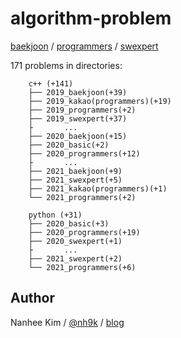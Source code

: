 # algorithm-problem

[baekjoon](https://www.acmicpc.net/) / [programmers](https://programmers.co.kr/learn/challenges) / [swexpert](https://swexpertacademy.com/main/main.do)
  
  
171 problems in directories:

		c++ (+141)
		├── 2019_baekjoon(+39)
		├── 2019_kakao(programmers)(+19)
		├── 2019_programmers(+2)
		├── 2019_swexpert(+37)
		├		...  
		├── 2020_baekjoon(+15)
		├── 2020_basic(+2)
		├── 2020_programmers(+12)
		├		...  
		├── 2021_baekjoon(+9)
		├── 2021_swexpert(+5)
		├── 2021_kakao(programmers)(+1)
		└── 2021_programmers(+2)

		python (+31)
		├── 2020_basic(+3)
		├── 2020_programmers(+19)
		├── 2020_swexpert(+1)
		├		...  
		├── 2021_swexpert(+2)
		└── 2021_programmers(+6)

## Author
Nanhee Kim / [@nh9k](https://github.com/nh9k) / [blog](https://blog.naver.com/kimnanhee97)
